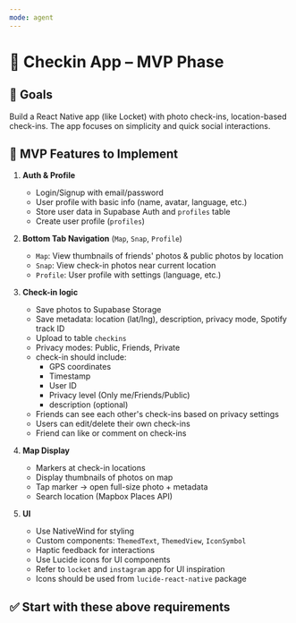 ```yaml
---
mode: agent
---
```


# 📸 Checkin App – MVP Phase

## 🎯 Goals

Build a React Native app (like Locket) with photo check-ins, location-based check-ins. The app focuses on simplicity and quick social interactions.

## 🧩 MVP Features to Implement

1. **Auth & Profile**

   - Login/Signup with email/password
   - User profile with basic info (name, avatar, language, etc.)
   - Store user data in Supabase Auth and `profiles` table
   - Create user profile (`profiles`)

2. **Bottom Tab Navigation** (`Map`, `Snap`, `Profile`)

   - `Map`: View thumbnails of friends' photos & public photos by location
   - `Snap`: View check-in photos near current location
   - `Profile`: User profile with settings (language, etc.)

3. **Check-in logic**

   - Save photos to Supabase Storage
   - Save metadata: location (lat/lng), description, privacy mode, Spotify track ID
   - Upload to table `checkins`
   - Privacy modes: Public, Friends, Private
   - check-in should include:
     - GPS coordinates
     - Timestamp
     - User ID
     - Privacy level (Only me/Friends/Public)
     - description (optional)
   - Friends can see each other's check-ins based on privacy settings
   - Users can edit/delete their own check-ins
   - Friend can like or comment on check-ins

4. **Map Display**

   - Markers at check-in locations
   - Display thumbnails of photos on map
   - Tap marker → open full-size photo + metadata
   - Search location (Mapbox Places API)

5. **UI**
   - Use NativeWind for styling
   - Custom components: `ThemedText`, `ThemedView`, `IconSymbol`
   - Haptic feedback for interactions
   - Use Lucide icons for UI components
   - Refer to `locket` and `instagram` app for UI inspiration
   - Icons should be used from `lucide-react-native` package

## ✅ Start with these above requirements
